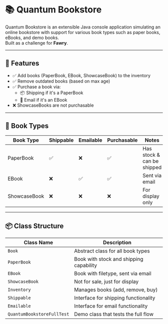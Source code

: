 # 📚 Quantum Bookstore

Quantum Bookstore is an extensible Java console application simulating an online bookstore with support for various book types such as paper books, eBooks, and demo books.  
Built as a challenge for **Fawry**.

---

## 🚀 Features

- ✅ Add books (PaperBook, EBook, ShowcaseBook) to the inventory
- ✅ Remove outdated books (based on max age)
- ✅ Purchase a book via:
  - 📦 Shipping if it's a PaperBook
  - 📧 Email if it's an EBook
- ❌ ShowcaseBooks are not purchasable

---

## 🧩 Book Types

| Book Type      | Shippable | Emailable | Purchasable | Notes                    |
|----------------|-----------|-----------|-------------|--------------------------|
| PaperBook      | ✅        | ❌        | ✅          | Has stock & can be shipped |
| EBook          | ❌        | ✅        | ✅          | Sent via email            |
| ShowcaseBook   | ❌        | ❌        | ❌          | For display only          |

---

## 📦 Class Structure

| Class Name               | Description                            |
|--------------------------|----------------------------------------|
| `Book`                   | Abstract class for all book types      |
| `PaperBook`              | Book with stock and shipping capability |
| `EBook`                  | Book with filetype, sent via email     |
| `ShowcaseBook`           | Not for sale, just for display         |
| `Inventory`              | Manages books (add, remove, buy)       |
| `Shippable`              | Interface for shipping functionality   |
| `Emailable`              | Interface for email functionality      |
| `QuantumBookstoreFullTest` | Demo class that tests the full flow   |


